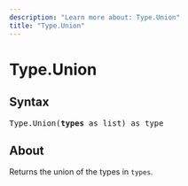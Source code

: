 ```yaml
---
description: "Learn more about: Type.Union"
title: "Type.Union"
---
```

# Type.Union

## Syntax

<pre>
Type.Union(<b>types</b> as list) as type
</pre>

## About

Returns the union of the types in `types`.

